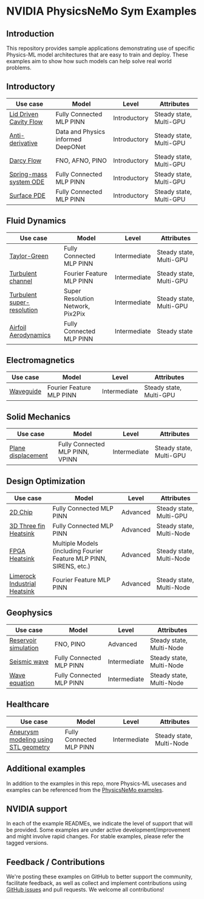 <!-- markdownlint-disable MD043 -->
# NVIDIA PhysicsNeMo Sym Examples

## Introduction

This repository provides sample applications demonstrating use of specific Physics-ML
model architectures that are easy to train and deploy. These examples aim to show how
such models can help solve real world problems.

## Introductory

|Use case|Model|Level|Attributes|
| --- | --- |  --- | --- |
|[Lid Driven Cavity Flow](./ldc/)| Fully Connected MLP PINN |Introductory|Steady state, Multi-GPU|
|[Anti-derivative](./anti_derivative/)| Data and Physics informed DeepONet |Introductory|Steady state, Multi-GPU|
|[Darcy Flow](./darcy/)| FNO, AFNO, PINO |Introductory|Steady state, Multi-GPU|
|[Spring-mass system ODE](./ode_spring_mass/)| Fully Connected MLP PINN |Introductory|Steady state, Multi-GPU|
|[Surface PDE](./surface_pde/)| Fully Connected MLP PINN |Introductory|Steady state, Multi-GPU|

## Fluid Dynamics

| Use case                                          | Model                             | Level        | Attributes         |
|---------------------------------------------------|-----------------------------------|--------------|--------------------|
| [Taylor-Green](./taylor_green/)                   | Fully Connected MLP PINN          | Intermediate | Steady state, Multi-GPU |
| [Turbulent channel](./turbulent_channel/)         | Fourier Feature MLP PINN          | Intermediate | Steady state, Multi-GPU |
| [Turbulent super-resolution](./super_resolution/) | Super Resolution Network, Pix2Pix | Intermediate | Steady state, Multi-GPU | 
| [Airfoil Aerodynamics](./airfoil_pinn/)           | Fully Connected MLP PINN          | Intermediate | Steady state       |

## Electromagnetics

|Use case|Model|Level|Attributes|
| --- | --- | --- | --- |
|[Waveguide](./waveguide/)| Fourier Feature MLP PINN |Intermediate|Steady state, Multi-GPU|

## Solid Mechanics

|Use case|Model|Level|Attributes|
| --- | --- | --- | --- |
|[Plane displacement](./plane_displacement/)| Fully Connected MLP PINN, VPINN |Intermediate|Steady state, Multi-GPU|

## Design Optimization

|Use case|Model|Level|Attributes|
| --- | --- | --- | --- |
|[2D Chip](./chip_2d/)| Fully Connected MLP PINN |Advanced|Steady state, Multi-GPU|
|[3D Three fin Heatsink](./three_fin_3d/)| Fully Connected MLP PINN | Advanced |Steady state, Multi-Node|
|[FPGA Heatsink](./fpga/)| Multiple Models (including Fourier Feature MLP PINN, SIRENS, etc.) |Advanced|Steady state, Multi-Node|
|[Limerock Industrial Heatsink](./limerock/)| Fourier Feature MLP PINN |Advanced|Steady state, Multi-Node|

## Geophysics

|Use case|Model|Level|Attributes|
| --- | --- | --- | --- |
|[Reservoir simulation](./reservoir_simulation/)| FNO, PINO | Advanced | Steady state, Multi-Node|
|[Seismic wave](./seismic_wave/)| Fully Connected MLP PINN |Intermediate|Steady state, Multi-Node|
|[Wave equation](./wave_equation/)| Fully Connected MLP PINN |Intermediate|Steady state, Multi-Node|

## Healthcare

|Use case|Model|Level|Attributes|
| --- | --- | --- | --- |
|[Aneurysm modeling using STL geometry](./aneurysm/)| Fully Connected MLP PINN |Intermediate|Steady state, Multi-Node|

## Additional examples

In addition to the examples in this repo, more Physics-ML usecases and examples
can be referenced from the [PhysicsNeMo examples](https://github.com/NVIDIA/Modulus/blob/main/examples/README.md).

## NVIDIA support

In each of the example READMEs, we indicate the level of support that will be provided.
Some examples are under active development/improvement and might involve rapid changes.
For stable examples, please refer the tagged versions.

## Feedback / Contributions

We're posting these examples on GitHub to better support the community, facilitate
feedback, as well as collect and implement contributions using
[GitHub issues](https://github.com/NVIDIA/Modulus-launch/issues) and pull requests.
We welcome all contributions!
